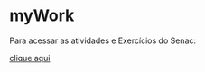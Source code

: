 # myWork
 
Para acessar as atividades e Exercícios do Senac:
 
[clique aqui](#https://mathzinxss.github.io/myWorks/myClassesAtSenac/)
